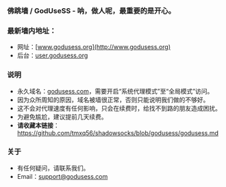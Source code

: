 ### 佛跳墙 / GodUseSS - 呐，做人呢，最重要的是开心。
### 最新墙内地址：
- 网址：[www.godusess.org](http://www.godusess.org)
- 后台：[user.godusess.org](http://user.godusess.org)
### 说明
- 永久域名：[godusess.com](http://godusess.com)，需要开启“系统代理模式”至“全局模式”访问。
- 因为众所周知的原因，域名被墙很正常，否则只能说明我们做的不够好。
- 这不会对代理速度有任何影响，只会在续费时，给找不到路的朋友造成困扰。
- 为避免尴尬，建议提前几天续费。
- **请收藏本链接**：<https://github.com/tmxq56/shadowsocks/blob/godusess/godusess.md>
### 关于
- 有任何疑问，请联系我们。
- Email：support@godusess.com
